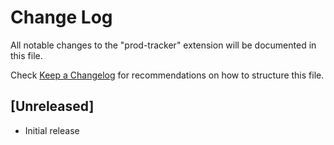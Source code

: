 # Change Log

All notable changes to the "prod-tracker" extension will be documented in this file.

Check [Keep a Changelog](http://keepachangelog.com/) for recommendations on how to structure this file.

## [Unreleased]

- Initial release